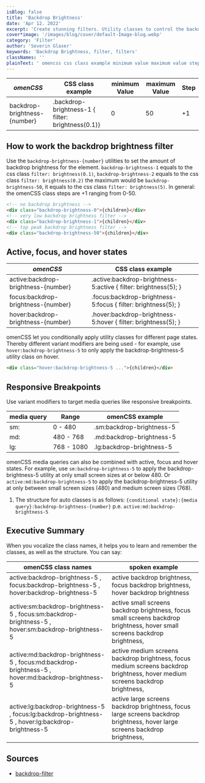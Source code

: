 ```yaml
---
isBlog: false
title: 'Backdrop Brightness'
date: 'Apr 12. 2022'
excerpt: 'Create stunning filters. Utility classes to control the backdrop brightness.'
cover*image: '/images/blog/cover/default-Image-blog.webp'
category: 'Filter'
author: 'Severin Glaser'
keywords: 'Backdrop Brightness, filter, filters'
classNames: ''
plainText: ' omencss css class example minimum value maximum value step backdrop-brightness number backdrop-brightness-1 filter: brightness 0 1 0 50 +1 how to work the backdrop brightness filter use the `backdrop-brightness number ` utilities to set the amount of backdrop brightness for the element `backdrop-brightness-1` equals to the css class `filter: brightness 0 1 ` `backdrop-brightness-2` equals to the css class `filter: brightness 0 2 ` the maximum would be `backdrop-brightness-50` it equals to the css class `filter: brightness 5 ` in general: the omencss class steps are +1 ranging from 0-50  active focus and hover states omencss css class example active:backdrop-brightness number active :backdrop-brightness-5:active filter: brightness 5 ; focus:backdrop-brightness number focus :backdrop-brightness-5:focus filter: brightness 5 ; hover:backdrop-brightness number hover :backdrop-brightness-5:hover filter: brightness 5 ; omencss let you conditionally apply utility classes for different page states thereby different variant modifiers are being used for example use `hover:backdrop-brightness-5` to only apply the backdrop-brightness-5 utility class on hover  responsive breakpoints use variant modifiers to target media queries like responsive breakpoints media query range omencss example sm: 0 480 sm:backdrop-brightness-5 md: 480 768 md:backdrop-brightness-5 lg: 768 1080 lg:backdrop-brightness-5 omencss media queries can also be combined with active focus and hover states for example use `sm:backdrop-brightness-5` to apply the backdrop-brightness-5 utility at only small screen sizes at or below 480 or `active:md:backdrop-brightness-5` to apply the backdrop-brightness-5 utility at only between small screen sizes 480 and medium screen sizes 768 1 the structure for auto classes is as follows: ` conditional state : media query :backdrop-brightness number ` p e `active:md:backdrop-brightness-5` executive summary when you vocalize the class names it helps you to learn and remember the classes as well as the structure you can say: omencss class names spoken example active:backdrop-brightness-5 focus:backdrop-brightness-5 hover:backdrop-brightness-5 active backdrop brightness focus backdrop brightness hover backdrop brightness active:sm:backdrop-brightness-5 focus:sm:backdrop-brightness-5 hover:sm:backdrop-brightness-5 active small screens backdrop brightness focus small screens backdrop brightness hover small screens backdrop brightness active:md:backdrop-brightness-5 focus:md:backdrop-brightness-5 hover:md:backdrop-brightness-5 active medium screens backdrop brightness focus medium screens backdrop brightness hover medium screens backdrop brightness active:lg:backdrop-brightness-5 focus:lg:backdrop-brightness-5 hover:lg:backdrop-brightness-5 active large screens backdrop brightness focus large screens backdrop brightness hover large screens backdrop brightness sources backdrop-filter https: developer mozilla org en-us docs web css backdrop-filter '
---
```


| _omenCSS_                    | CSS class example                                 | minimum Value | maximum Value | Step |
| ---------------------------- | ------------------------------------------------- | ------------- | ------------- | ---- |
| backdrop-brightness-{number} | .backdrop-brightness-1 { filter: brightness(0.1)} | 0             | 50            | +1   |

## How to work the backdrop brightness filter

Use the `backdrop-brightness-{number}` utilities to set the amount of backdrop brightness for the element. `backdrop-brightness-1` equals to the css class `filter: brightness(0.1)`, `backdrop-brightness-2` equals to the css class `filter: brightness(0.2)` the maximum would be `backdrop-brightness-50`, it equals to the css class `filter: brightness(5)`. In general: the omenCSS class steps are +1 ranging from 0-50.

```html
<!-- no backdrop brightness -->
<div class="backdrop-brightness-0">{children}</div>
<!-- very low backdrop brightness filter -->
<div class="backdrop-brightness-1">{children}</div>
<!-- top peak backdrop brightness filter -->
<div class="backdrop-brightness-50">{children}</div>
```

## Active, focus, and hover states

| _omenCSS_                           | CSS class example                                                |
| ----------------------------------- | ---------------------------------------------------------------- |
| active:backdrop-brightness-{number} | .active\:backdrop-brightness-5:active { filter: brightness(5); } |
| focus:backdrop-brightness-{number}  | .focus\:backdrop-brightness-5:focus { filter: brightness(5); }   |
| hover:backdrop-brightness-{number}  | .hover\:backdrop-brightness-5:hover { filter: brightness(5); }   |

omenCSS let you conditionally apply utility classes for different page states. Thereby different variant modifiers are being used - for example, use `hover:backdrop-brightness-5` to only apply the backdrop-brightness-5 utility class on hover.

```html
<div class="hover:backdrop-brightness-5 ...">{children}</div>
```

## Responsive Breakpoints

Use variant modifiers to target media queries like responsive breakpoints.

| media query | Range      | omenCSS example           |
| ----------- | ---------- | ------------------------- |
| sm:         | 0 - 480    | .sm:backdrop-brightness-5 |
| md:         | 480 - 768  | .md:backdrop-brightness-5 |
| lg:         | 768 - 1080 | .lg:backdrop-brightness-5 |

omenCSS media queries can also be combined with active, focus and hover states. For example, use `sm:backdrop-brightness-5` to apply the backdrop-brightness-5 utility at only small screen sizes at or below 480. Or `active:md:backdrop-brightness-5` to apply the backdrop-brightness-5 utility at only between small screen sizes (480) and medium screen sizes (768).

1. The structure for auto classes is as follows: `{conditional state}:{media query}:backdrop-brightness-{number}` p.e. `active:md:backdrop-brightness-5`

## Executive Summary

When you vocalize the class names, it helps you to learn and remember the classes, as well as the structure. You can say:

| omenCSS class names                                                                               | spoken example                                                                                                                 |
| ------------------------------------------------------------------------------------------------- | ------------------------------------------------------------------------------------------------------------------------------ |
| active:backdrop-brightness-5 , focus:backdrop-brightness-5 , hover:backdrop-brightness-5          | active backdrop brightness, focus backdrop brightness, hover backdrop brightness                                               |
| active:sm:backdrop-brightness-5 , focus:sm:backdrop-brightness-5 , hover:sm:backdrop-brightness-5 | active small screens backdrop brightness, focus small screens backdrop brightness, hover small screens backdrop brightness,    |
| active:md:backdrop-brightness-5 , focus:md:backdrop-brightness-5 , hover:md:backdrop-brightness-5 | active medium screens backdrop brightness, focus medium screens backdrop brightness, hover medium screens backdrop brightness, |
| active:lg:backdrop-brightness-5 , focus:lg:backdrop-brightness-5 , hover:lg:backdrop-brightness-5 | active large screens backdrop brightness, focus large screens backdrop brightness, hover large screens backdrop brightness,    |

## Sources

- [backdrop-filter](https://developer.mozilla.org/en-US/docs/Web/CSS/backdrop-filter)
